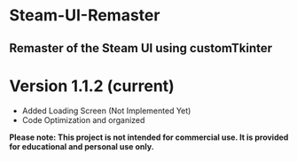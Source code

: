 # Steam-UI-Remaster
## Remaster of the Steam UI using customTkinter

# Version 1.1.2 (current)
 - Added Loading Screen (Not Implemented Yet)
 - Code Optimization and organized

**Please note: This project is not intended for commercial use. It is provided for educational and personal use only.**
